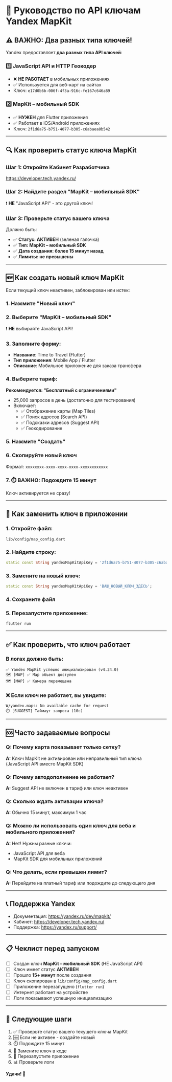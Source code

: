 # 🔑 Руководство по API ключам Yandex MapKit

## ⚠️ ВАЖНО: Два разных типа ключей!

Yandex предоставляет **два разных типа API ключей**:

### 1️⃣ JavaScript API и HTTP Геокодер
- ❌ **НЕ РАБОТАЕТ** в мобильных приложениях
- ✅ Используется для веб-карт на сайтах
- Ключ: `e17d0b6b-006f-4f3a-916c-fe167c646a89`

### 2️⃣ MapKit – мобильный SDK  
- ✅ **НУЖЕН** для Flutter приложения
- ✅ Работает в iOS/Android приложениях
- Ключ: `2f1d6a75-b751-4077-b305-c6abaea0b542`

---

## 🔍 Как проверить статус ключа MapKit

### Шаг 1: Откройте Кабинет Разработчика
https://developer.tech.yandex.ru/

### Шаг 2: Найдите раздел "MapKit – мобильный SDK"
❗ **НЕ** "JavaScript API" - это другой ключ!

### Шаг 3: Проверьте статус вашего ключа

Должно быть:
- ✅ **Статус: АКТИВЕН** (зеленая галочка)
- ✅ **Тип: MapKit – мобильный SDK**
- ✅ **Дата создания: более 15 минут назад**
- ✅ **Лимиты: не превышены**

---

## 🆕 Как создать новый ключ MapKit

Если текущий ключ неактивен, заблокирован или истек:

### 1. Нажмите "Новый ключ"

### 2. Выберите "MapKit – мобильный SDK"
❗ **НЕ** выбирайте JavaScript API!

### 3. Заполните форму:
- **Название**: Time to Travel (Flutter)
- **Тип приложения**: Mobile App / Flutter
- **Описание**: Мобильное приложение для заказа трансфера

### 4. Выберите тариф:
**Рекомендуется: "Бесплатный с ограничениями"**
- 25,000 запросов в день (достаточно для тестирования)
- Включает:
  - ✅ Отображение карты (Map Tiles)
  - ✅ Поиск адресов (Search API)
  - ✅ Подсказки адресов (Suggest API)
  - ✅ Геокодирование

### 5. Нажмите "Создать"

### 6. Скопируйте новый ключ
Формат: `xxxxxxxx-xxxx-xxxx-xxxx-xxxxxxxxxxxx`

### 7. ⏱️ **ВАЖНО: Подождите 15 минут**
Ключ активируется не сразу!

---

## 🔧 Как заменить ключ в приложении

### 1. Откройте файл:
```
lib/config/map_config.dart
```

### 2. Найдите строку:
```dart
static const String yandexMapKitApiKey = '2f1d6a75-b751-4077-b305-c6abaea0b542';
```

### 3. Замените на новый ключ:
```dart
static const String yandexMapKitApiKey = 'ВАШ_НОВЫЙ_КЛЮЧ_ЗДЕСЬ';
```

### 4. Сохраните файл

### 5. Перезапустите приложение:
```bash
flutter run
```

---

## ✅ Как проверить, что ключ работает

### В логах должно быть:

```
✅ Yandex MapKit успешно инициализирован (v4.24.0)
🗺️ [MAP] ✅ Map объект доступен
🗺️ [MAP] ✅ Камера перемещена
```

### ❌ Если ключ не работает, вы увидите:

```
W/yandex.maps: No available cache for request
⏱️ [SUGGEST] Таймаут запроса (10с)
```

---

## 🆘 Часто задаваемые вопросы

### Q: Почему карта показывает только сетку?
**A:** Ключ MapKit не активирован или неправильный тип ключа (JavaScript API вместо MapKit SDK)

### Q: Почему автодополнение не работает?
**A:** Suggest API не включен в тариф или ключ неактивен

### Q: Сколько ждать активации ключа?
**A:** Обычно 15 минут, максимум 1 час

### Q: Можно ли использовать один ключ для веба и мобильного приложения?
**A:** Нет! Нужны разные ключи:
- JavaScript API для веба
- MapKit SDK для мобильных приложений

### Q: Что делать, если превышен лимит?
**A:** Перейдите на платный тариф или подождите до следующего дня

---

## 📞 Поддержка Yandex

- Документация: https://yandex.ru/dev/mapkit/
- Кабинет: https://developer.tech.yandex.ru/
- Поддержка: https://yandex.ru/support/

---

## 📋 Чеклист перед запуском

- [ ] Создан ключ **MapKit – мобильный SDK** (НЕ JavaScript API)
- [ ] Ключ имеет статус **АКТИВЕН**
- [ ] Прошло **15+ минут** после создания
- [ ] Ключ скопирован в `lib/config/map_config.dart`
- [ ] Приложение перезапущено (`flutter run`)
- [ ] Интернет работает на устройстве
- [ ] Логи показывают успешную инициализацию

---

## 🎯 Следующие шаги

1. ✅ Проверьте статус вашего текущего ключа MapKit
2. 🆕 Если не активен - создайте новый
3. ⏱️ Подождите 15 минут
4. 🔄 Замените ключ в коде
5. 🚀 Перезапустите приложение
6. 📊 Проверьте логи

**Удачи! 🎉**
